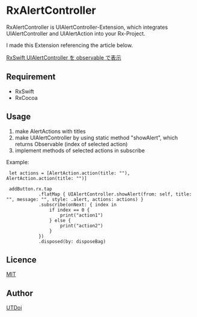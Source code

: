 RxAlertController
====

RxAlertController is UIAlertController-Extension, which integrates UIAlertController and UIAlertAction into your Rx-Project.

I made this Extension referencing the article below.

[RxSwift UIAlertController を observable で表示](https://qiita.com/katafuchix/items/50266e0eb52a032c9629)


## Requirement
- RxSwift
- RxCocoa

## Usage

1. make AlertActions with titles
2. make UIAlertController by using static method "showAlert", which returns Observable<Int> (index of selected action)
3. implement methods of selected actions in subscribe

Example:
```
 let actions = [AlertAction.action(title: ""), AlertAction.action(title: "")]
 
 addButton.rx.tap
            .flatMap { UIAlertController.showAlert(from: self, title: "", message: "", style: .alert, actions: actions) }
            .subscribe(onNext: { index in
                if index == 0 {
                    print("action1")
                } else {
                    print("action2")
                }
            })
            .disposed(by: disposeBag)
```

## Licence

[MIT](https://github.com/UTDoi/RxAlertController/blob/master/LICENSE)

## Author

[UTDoi](https://github.com/UTDoi)
